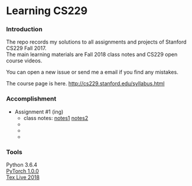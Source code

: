 # Learning CS229

### Introduction
The repo records my solutions to all assignments and projects of Stanford CS229 Fall 2017. <br>
The main learning materials are Fall 2018 class notes and CS229 open course videos.

You can open a new issue or send me a email if you find any mistakes.

The course page is here. http://cs229.stanford.edu/syllabus.html

### Accomplishment 
- Assignment #1 (ing)
  - class notes: 
    [notes1](https://github.com/LFhase/CS229/blob/master/Notes%5BFall%202018%5D/cs229-notes1.pdf)
    [notes2](https://github.com/LFhase/CS229/blob/master/Notes%5BFall%202018%5D/cs229-notes2.pdf)
  - [problem set1]:(https://github.com/LFhase/CS229/blob/master/Assignments/Assig1/ps1.pdf)
  - [solution]:(https://github.com/LFhase/CS229/blob/master/Assignments/Assig1/assig1.pdf)
  - [source code]:(https://github.com/LFhase/CS229/blob/master/Assignments/Assig1/assig1.py)

### Tools
Python 3.6.4 <br>
[PyTorch 1.0.0](https://pytorch.org) <br>
[Tex Live 2018](http://www.tug.org/texlive/windows.html)
